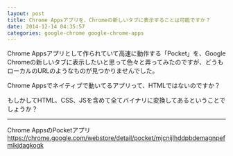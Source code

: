 ```yaml
---
layout: post
title: Chrome Appsアプリを、Chromeの新しいタブに表示することは可能ですか？
date: 2014-12-14 04:35:57
categories: google-chrome google-chrome-apps
---
```

<!-- {% raw %} -->
<p>Chrome Appsアプリとして作られていて高速に動作する「Pocket」を、Google Chromeの新しいタブに表示したいと思って色々と弄ってみたのですが、どうもローカルのURLのようなものが見つかりませんでした。</p>

<p>Chrome Appsでネイティブで動いてるアプリって、HTMLではないのですか？</p>

<p>もしかしてHTML、CSS、JSを含めて全てバイナリに変換してあるということでしょうか？</p>

<hr>

<p>Chrome AppsのPocketアプリ
<a href="https://chrome.google.com/webstore/detail/pocket/mjcnijlhddpbdemagnpefmlkjdagkogk" rel="nofollow">https://chrome.google.com/webstore/detail/pocket/mjcnijlhddpbdemagnpefmlkjdagkogk</a></p>
<!-- {% endraw %} -->
